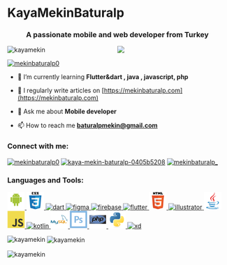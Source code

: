 # KayaMekinBaturalp

<h3 align="center">A passionate mobile and web developer from Turkey</h3>

<div style="width:100%; margin:0 auto;">

<img style="width:50%;" align="right" src="https://thumbs.gfycat.com/ExemplaryFairFeline-max-1mb.gif" >

</div>

<p align="left"> <img src="https://komarev.com/ghpvc/?username=kayamekin&label=Profile%20views&color=0e75b6&style=flat" alt="kayamekin" /> </p>

<p align="left"> <a href="https://twitter.com/mekinbaturalp0" target="blank"><img src="https://img.shields.io/twitter/follow/mekinbaturalp0?logo=twitter&style=for-the-badge" alt="mekinbaturalp0" /></a> </p>

- 🌱 I’m currently learning **Flutter&dart , java , javascript, php**

- 📝 I regularly write articles on [https://mekinbaturalp.com](https://mekinbaturalp.com)

- 💬 Ask me about **Mobile developer**

- 📫 How to reach me **baturalpmekin@gmail.com**

<h3 align="left">Connect with me:</h3>
<p align="left">
<a href="https://twitter.com/mekinbaturalp0" target="blank"><img align="center" src="https://raw.githubusercontent.com/rahuldkjain/github-profile-readme-generator/master/src/images/icons/Social/twitter.svg" alt="mekinbaturalp0" height="30" width="40" /></a>
<a href="https://linkedin.com/in/kaya-mekin-baturalp-0405b5208" target="blank"><img align="center" src="https://raw.githubusercontent.com/rahuldkjain/github-profile-readme-generator/master/src/images/icons/Social/linked-in-alt.svg" alt="kaya-mekin-baturalp-0405b5208" height="30" width="40" /></a>
<a href="https://instagram.com/mekinbaturalp_" target="blank"><img align="center" src="https://raw.githubusercontent.com/rahuldkjain/github-profile-readme-generator/master/src/images/icons/Social/instagram.svg" alt="mekinbaturalp_" height="30" width="40" /></a>
</p>

<h3 align="left">Languages and Tools:</h3>
<p align="left"> <a href="https://developer.android.com" target="_blank" rel="noreferrer"> <img src="https://raw.githubusercontent.com/devicons/devicon/master/icons/android/android-original-wordmark.svg" alt="android" width="40" height="40"/> </a> <a href="https://www.w3schools.com/css/" target="_blank" rel="noreferrer"> <img src="https://raw.githubusercontent.com/devicons/devicon/master/icons/css3/css3-original-wordmark.svg" alt="css3" width="40" height="40"/> </a> <a href="https://dart.dev" target="_blank" rel="noreferrer"> <img src="https://www.vectorlogo.zone/logos/dartlang/dartlang-icon.svg" alt="dart" width="40" height="40"/> </a> <a href="https://www.figma.com/" target="_blank" rel="noreferrer"> <img src="https://www.vectorlogo.zone/logos/figma/figma-icon.svg" alt="figma" width="40" height="40"/> </a> <a href="https://firebase.google.com/" target="_blank" rel="noreferrer"> <img src="https://www.vectorlogo.zone/logos/firebase/firebase-icon.svg" alt="firebase" width="40" height="40"/> </a> <a href="https://flutter.dev" target="_blank" rel="noreferrer"> <img src="https://www.vectorlogo.zone/logos/flutterio/flutterio-icon.svg" alt="flutter" width="40" height="40"/> </a> <a href="https://www.w3.org/html/" target="_blank" rel="noreferrer"> <img src="https://raw.githubusercontent.com/devicons/devicon/master/icons/html5/html5-original-wordmark.svg" alt="html5" width="40" height="40"/> </a> <a href="https://www.adobe.com/in/products/illustrator.html" target="_blank" rel="noreferrer"> <img src="https://www.vectorlogo.zone/logos/adobe_illustrator/adobe_illustrator-icon.svg" alt="illustrator" width="40" height="40"/> </a> <a href="https://www.java.com" target="_blank" rel="noreferrer"> <img src="https://raw.githubusercontent.com/devicons/devicon/master/icons/java/java-original.svg" alt="java" width="40" height="40"/> </a> <a href="https://developer.mozilla.org/en-US/docs/Web/JavaScript" target="_blank" rel="noreferrer"> <img src="https://raw.githubusercontent.com/devicons/devicon/master/icons/javascript/javascript-original.svg" alt="javascript" width="40" height="40"/> </a> <a href="https://kotlinlang.org" target="_blank" rel="noreferrer"> <img src="https://www.vectorlogo.zone/logos/kotlinlang/kotlinlang-icon.svg" alt="kotlin" width="40" height="40"/> </a> <a href="https://www.mysql.com/" target="_blank" rel="noreferrer"> <img src="https://raw.githubusercontent.com/devicons/devicon/master/icons/mysql/mysql-original-wordmark.svg" alt="mysql" width="40" height="40"/> </a> <a href="https://www.photoshop.com/en" target="_blank" rel="noreferrer"> <img src="https://raw.githubusercontent.com/devicons/devicon/master/icons/photoshop/photoshop-line.svg" alt="photoshop" width="40" height="40"/> </a> <a href="https://www.php.net" target="_blank" rel="noreferrer"> <img src="https://raw.githubusercontent.com/devicons/devicon/master/icons/php/php-original.svg" alt="php" width="40" height="40"/> </a> <a href="https://www.python.org" target="_blank" rel="noreferrer"> <img src="https://raw.githubusercontent.com/devicons/devicon/master/icons/python/python-original.svg" alt="python" width="40" height="40"/> </a> <a href="https://www.adobe.com/products/xd.html" target="_blank" rel="noreferrer"> <img src="https://cdn.worldvectorlogo.com/logos/adobe-xd.svg" alt="xd" width="40" height="40"/> </a> </p>

<div><p><img align="left" src="https://github-readme-stats.vercel.app/api/top-langs?username=kayamekin&show_icons=true&locale=en&layout=compact" alt="kayamekin" /></p>
</div>

<div>
<p>&nbsp;<img align="center" src="https://github-readme-stats.vercel.app/api?username=kayamekin&show_icons=true&locale=en" alt="kayamekin" /></p>
</div>

<div>
<p><img align="center" src="https://github-readme-streak-stats.herokuapp.com/?user=kayamekin&" alt="kayamekin" /></p>
</div>




















